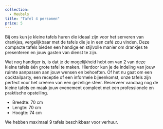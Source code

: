 ```yaml
---
collection:
  - Meubels
title: "Tafel 4 personen"
price: 5
---
```


Bij ons kun je kleine tafels huren die ideaal zijn voor het serveren van drankjes, vergelijkbaar met de tafels die je in een café zou vinden. Deze compacte tafels bieden een handige en stijlvolle manier om drankjes te presenteren en jouw gasten van dienst te zijn.

Wat nog handiger is, is dat je de mogelijkheid hebt om van 2 van deze kleine tafels één grote tafel te maken. Hierdoor kun je de indeling van jouw ruimte aanpassen aan jouw wensen en behoeften. Of het nu gaat om een cocktailparty, een receptie of een informele bijeenkomst, onze tafels zijn perfect voor het creëren van een gezellige sfeer. Reserveer vandaag nog de kleine tafels en maak jouw evenement compleet met een professionele en praktische opstelling.

- Breedte: 70 cm
- Lengte: 70 cm
- Hoogte: 74 cm

We hebben maximaal 9 tafels beschikbaar voor verhuur.
